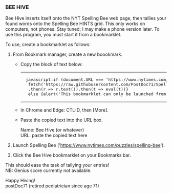 <H3>BEE HIVE</H3>

Bee Hive inserts itself onto the NYT Spelling Bee web page, then tallies your 
found words onto the Spelling Bee HINTS grid.  This only works on computers, not
phones.  Stay tuned; I may make a phone version later.
To use this program, you must start it from a bookmarklet.

To use, create a bookmarklet as follows:

1.  From Bookmark manager, create a new boookmark.	
	- Copy the block of text below:

        <dt><table id="bookmarklet"><tr><td><pre> javascript:if (document.URL === 'https://www.nytimes.com/puzzles/spelling-bee') {
        fetch('https://raw.githubusercontent.com/PostDoc71/SpellingBeeHelp/main/SpellingBoss.js')
        .then(r => r.text()).then(t => eval(t))}
        else {alert('This bookmarklet can only be launched from NYT Spelling Bee')} </pre><td></tr></table></dt>

	- In Chrome and Edge:  CTL-D, then [More].
	- Paste the copied text into the URL box.

		Name: Bee Hive (or whatever)<br>
		URL: paste the copied text here

2.  Launch Spelling Bee ('https://www.nytimes.com/puzzles/spelling-bee').

3.  Click the Bee Hive bookmarklet on your Bookmarks bar.

This should ease the task of tallying your entries!<br>
NB: Genius score currently not available.

Happy Hiving!<br>
postDoc71 (retired pediatrician since age 71)
